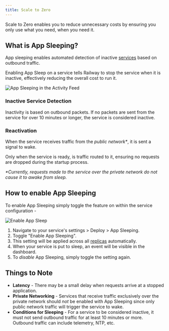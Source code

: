 ```yaml
---
title: Scale to Zero
---
```


Scale to Zero enables you to reduce unnecessary costs by ensuring you only use what you need, when you need it.

## What is App Sleeping?

App sleeping enables automated detection of inactive [services](/develop/services) based on outbound traffic.

Enabling App Sleep on a service tells Railway to stop the service when it is inactive, effectively reducing the overall cost to run it.

<Image src="https://res.cloudinary.com/railway/image/upload/v1696017787/events_gjkaob.png"
alt="App Sleeping in the Activity Feed"
layout="intrinsic"
width={700} height={460} quality={100} />

### Inactive Service Detection

Inactivity is based on outbound packets. If no packets are sent from the service for over 10 minutes or longer, the service is considered inactive.


### Reactivation

When the service receives traffic from the _public network*_, it is sent a signal to wake.  

Only when the service is ready, is traffic routed to it, ensuring no requests are dropped during the startup process.

_*Currently, requests made to the service over the private network do not cause it to awake from sleep._

## How to enable App Sleeping

To enable App Sleeping simply toggle the feature on within the service configuration - 

<Image src="https://res.cloudinary.com/railway/image/upload/v1696548703/docs/scale-to-zero/appSleep_ksaewp.png"
alt="Enable App Sleep"
layout="intrinsic"
width={700} height={460} quality={100} />

1. Navigate to your service's settings > Deploy > App Sleeping.
2. Toggle "Enable App Sleeping".
3. This setting will be applied across all [replicas](https://docs.railway.app/develop/services#horizontal-scaling-with-replicas) automatically.
4. When your service is put to sleep, an event will be visible in the dashboard.
5. To _disable_ App Sleeping, simply toggle the setting again.

## Things to Note
- **Latency** - There may be a small delay when requests arrive at a stopped application.
- **Private Networking** - Services that receive traffic exclusively over the private network should *not* be enabled with App Sleeping since only public network traffic will trigger the service to wake.
- **Conditions for Sleeping** - For a service to be considered inactive, it must not send outbound traffic for at least 10 minutes or more.  Outbound traffic can include telemetry, NTP, etc.